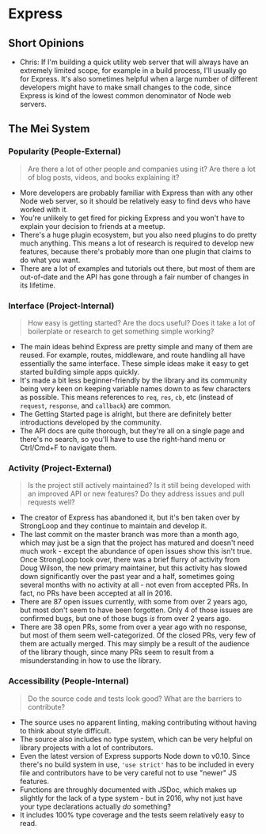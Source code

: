 # Express

## Short Opinions

- Chris: If I'm building a quick utility web server that will always have an extremely limited scope, for example in a build process, I'll usually go for Express. It's also sometimes helpful when a large number of different developers might have to make small changes to the code, since Express is kind of the lowest common denominator of Node web servers.

## The Mei System

### Popularity (People-External)

> Are there a lot of other people and companies using it? Are there a lot of blog posts, videos, and books explaining it?

- More developers are probably familiar with Express than with any other Node web server, so it should be relatively easy to find devs who have worked with it.
- You're unlikely to get fired for picking Express and you won't have to explain your decision to friends at a meetup.
- There's a huge plugin ecosystem, but you also need plugins to do pretty much anything. This means a lot of research is required to develop new features, because there's probably more than one plugin that claims to do what you want.
- There are a lot of examples and tutorials out there, but most of them are out-of-date and the API has gone through a fair number of changes in its lifetime.

### Interface (Project-Internal)

> How easy is getting started? Are the docs useful? Does it take a lot of boilerplate or research to get something simple working?

- The main ideas behind Express are pretty simple and many of them are reused. For example, routes, middleware, and route handling all have essentially the same interface. These simple ideas make it easy to get started building simple apps quickly.
- It's made a bit less beginner-friendly by the library and its community being very keen on keeping variable names down to as few characters as possible. This means references to `req`, `res`, `cb`, etc (instead of `request`, `response`, and `callback`) are common.
- The Getting Started page is alright, but there are definitely better introductions developed by the community.
- The API docs are quite thorough, but they're all on a single page and there's no search, so you'll have to use the right-hand menu or Ctrl/Cmd+F to navigate them.

### Activity (Project-External)

> Is the project still actively maintained? Is it still being developed with an improved API or new features? Do they address issues and pull requests well?

- The creator of Express has abandoned it, but it's ben taken over by StrongLoop and they continue to maintain and develop it.
- The last commit on the master branch was more than a month ago, which may just be a sign that the project has matured and doesn't need much work - except the abundance of open issues show this isn't true. Once StrongLoop took over, there was a brief flurry of activity from Doug Wilson, the new primary maintainer, but this activity has slowed down significantly over the past year and a half, sometimes going several months with no activity at all - not even from accepted PRs. In fact, no PRs have been accepted at all in 2016.
- There are 87 open issues currently, with some from over 2 years ago, but most don't seem to have been forgotten. Only 4 of those issues are confirmed bugs, but one of those bugs _is_ from over 2 years ago.
- There are 38 open PRs, some from over a year ago with no response, but most of them seem well-categorized. Of the closed PRs, very few of them are actually merged. This may simply be a result of the audience of the library though, since many PRs seem to result from a misunderstanding in how to use the library.

### Accessibility (People-Internal)

> Do the source code and tests look good? What are the barriers to contribute?

- The source uses no apparent linting, making contributing without having to think about style difficult.
- The source also includes no type system, which can be very helpful on library projects with a lot of contributors.
- Even the latest version of Express supports Node down to v0.10. Since there's no build system in use, `'use strict'` has to be included in every file and contributors have to be very careful not to use "newer" JS features.
- Functions are throughly documented with JSDoc, which makes up slightly for the lack of a type system - but in 2016, why not just have your type declarations actually _do_ something?
- It includes 100% type coverage and the tests seem relatively easy to read.
